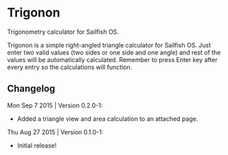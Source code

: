 # Trigonon
Trigonometry calculator for Sailfish OS.

Trigonon is a simple right-angled triangle calculator for Sailfish OS. Just enter two valid values (two sides or one side and one angle) and rest of the values will be automatically calculated. Remember to press Enter key after every entry so the calculations will function.

Changelog
---------

Mon Sep 7 2015 | Version 0.2.0-1:
- Added a triangle view and area calculation to an attached page.

Thu Aug 27 2015 | Version 0.1.0-1:
- Initial release!
